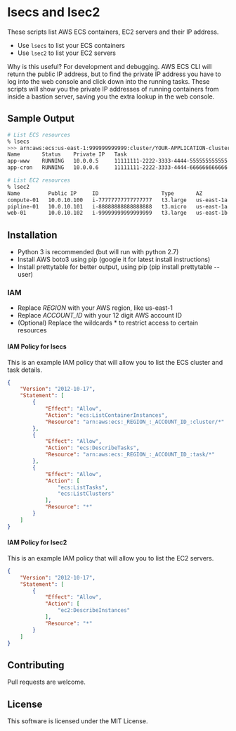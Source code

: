 # lsecs and lsec2

These scripts list AWS ECS containers, EC2 servers and their IP address.

* Use ```lsecs``` to list your ECS containers
* Use ```lsec2``` to list your EC2 servers

Why is this useful? For development and debugging.
AWS ECS CLI will return the public IP address, but to find the private IP address you have to log into the web console and click down into the running tasks.
These scripts will show you the private IP addresses of running containers from inside a bastion server, saving you the extra lookup in the web console.

## Sample Output

```sh
# List ECS resources
% lsecs
>>> arn:aws:ecs:us-east-1:999999999999:cluster/YOUR-APPLICATION-cluster
Name       Status    Private IP   Task                                   Age
app-www    RUNNING   10.0.0.5     11111111-2222-3333-4444-555555555555   20 days, 19:02:30
app-cron   RUNNING   10.0.0.6     11111111-2222-3333-4444-666666666666   15 days, 12:45:00

# List EC2 resources
% lsec2
Name         Public IP     ID                    Type       AZ           Age
compute-01   10.0.10.100   i-77777777777777777   t3.large   us-east-1a   25 days, 14:36:20
pipline-01   10.0.10.101   i-88888888888888888   t3.micro   us-east-1a   66 days, 23:15:10
web-01       10.0.10.102   i-99999999999999999   t3.large   us-east-1b   45 days, 1:05:40
```

## Installation

* Python 3 is recommended (but will run with python 2.7)
* Install AWS boto3 using pip (google it for latest install instructions)
* Install prettytable for better output, using pip (pip install prettytable --user)

### IAM

* Replace _REGION_ with your AWS region, like us-east-1
* Replace _ACCOUNT_ID_ with your 12 digit AWS account ID
* (Optional) Replace the wildcards * to restrict access to certain resources

#### IAM Policy for lsecs

This is an example IAM policy that will allow you to list the ECS cluster and task details.

```json
{
    "Version": "2012-10-17",
    "Statement": [
        {
            "Effect": "Allow",
            "Action": "ecs:ListContainerInstances",
            "Resource": "arn:aws:ecs:_REGION_:_ACCOUNT_ID_:cluster/*"
        },
        {
            "Effect": "Allow",
            "Action": "ecs:DescribeTasks",
            "Resource": "arn:aws:ecs:_REGION_:_ACCOUNT_ID_:task/*"
        },
        {
            "Effect": "Allow",
            "Action": [
                "ecs:ListTasks",
                "ecs:ListClusters"
            ],
            "Resource": "*"
        }
    ]
}
```

#### IAM Policy for lsec2

This is an example IAM policy that will allow you to list the EC2 servers.

```json
{
    "Version": "2012-10-17",
    "Statement": [
        {
            "Effect": "Allow",
            "Action": [
                "ec2:DescribeInstances"
            ],
            "Resource": "*"
        }
    ]
}
```

## Contributing

Pull requests are welcome.

## License

This software is licensed under the MIT License.
